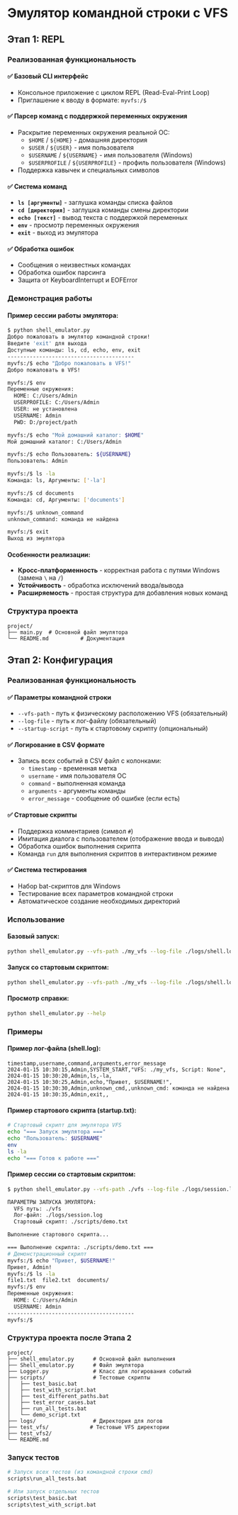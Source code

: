 # Эмулятор командной строки с VFS

## Этап 1: REPL

### Реализованная функциональность

#### ✅ Базовый CLI интерфейс
- Консольное приложение с циклом REPL (Read-Eval-Print Loop)
- Приглашение к вводу в формате: `myvfs:/$ `

#### ✅ Парсер команд с поддержкой переменных окружения
- Раскрытие переменных окружения реальной ОС:
  - `$HOME` / `${HOME}` - домашняя директория
  - `$USER` / `${USER}` - имя пользователя
  - `$USERNAME` / `${USERNAME}` - имя пользователя (Windows)
  - `$USERPROFILE` / `${USERPROFILE}` - профиль пользователя (Windows)
- Поддержка кавычек и специальных символов

#### ✅ Система команд
- **`ls [аргументы]`** - заглушка команды списка файлов
- **`cd [директория]`** - заглушка команды смены директории  
- **`echo [текст]`** - вывод текста с поддержкой переменных
- **`env`** - просмотр переменных окружения
- **`exit`** - выход из эмулятора

#### ✅ Обработка ошибок
- Сообщения о неизвестных командах
- Обработка ошибок парсинга
- Защита от KeyboardInterrupt и EOFError

### Демонстрация работы

#### Пример сессии работы эмулятора:

```bash
$ python shell_emulator.py
Добро пожаловать в эмулятор командной строки!
Введите 'exit' для выхода
Доступные команды: ls, cd, echo, env, exit
----------------------------------------
myvfs:/$ echo "Добро пожаловать в VFS!"
Добро пожаловать в VFS!

myvfs:/$ env
Переменные окружения:
  HOME: C:/Users/Admin
  USERPROFILE: C:/Users/Admin
  USER: не установлена
  USERNAME: Admin
  PWD: D:/project/path

myvfs:/$ echo "Мой домашний каталог: $HOME"
Мой домашний каталог: C:/Users/Admin

myvfs:/$ echo Пользователь: ${USERNAME}
Пользователь: Admin

myvfs:/$ ls -la
Команда: ls, Аргументы: ['-la']

myvfs:/$ cd documents
Команда: cd, Аргументы: ['documents']

myvfs:/$ unknown_command
unknown_command: команда не найдена

myvfs:/$ exit
Выход из эмулятора
```

#### Особенности реализации:
- **Кросс-платформенность** - корректная работа с путями Windows (замена `\` на `/`)
- **Устойчивость** - обработка исключений ввода/вывода
- **Расширяемость** - простая структура для добавления новых команд

### Структура проекта
```
project/
├── main.py  # Основной файл эмулятора
└── README.md          # Документация
```

## Этап 2: Конфигурация

### Реализованная функциональность

#### ✅ Параметры командной строки
- `--vfs-path` - путь к физическому расположению VFS (обязательный)
- `--log-file` - путь к лог-файлу (обязательный) 
- `--startup-script` - путь к стартовому скрипту (опциональный)

#### ✅ Логирование в CSV формате
- Запись всех событий в CSV файл с колонками:
  - `timestamp` - временная метка
  - `username` - имя пользователя ОС
  - `command` - выполненная команда
  - `arguments` - аргументы команды
  - `error_message` - сообщение об ошибке (если есть)

#### ✅ Стартовые скрипты
- Поддержка комментариев (символ `#`)
- Имитация диалога с пользователем (отображение ввода и вывода)
- Обработка ошибок выполнения скрипта
- Команда `run` для выполнения скриптов в интерактивном режиме

#### ✅ Система тестирования
- Набор bat-скриптов для Windows
- Тестирование всех параметров командной строки
- Автоматическое создание необходимых директорий

### Использование

#### Базовый запуск:
```bash
python shell_emulator.py --vfs-path ./my_vfs --log-file ./logs/shell.log
```

#### Запуск со стартовым скриптом:
```bash
python shell_emulator.py --vfs-path ./my_vfs --log-file ./logs/shell.log --startup-script ./scripts/startup.txt
```

#### Просмотр справки:
```bash
python shell_emulator.py --help
```

### Примеры

#### Пример лог-файла (shell.log):
```csv
timestamp,username,command,arguments,error_message
2024-01-15 10:30:15,Admin,SYSTEM_START,"VFS: ./my_vfs, Script: None",
2024-01-15 10:30:20,Admin,ls,-la,
2024-01-15 10:30:25,Admin,echo,"Привет, $USERNAME!",
2024-01-15 10:30:30,Admin,unknown_cmd,,unknown_cmd: команда не найдена
2024-01-15 10:30:35,Admin,exit,,
```

#### Пример стартового скрипта (startup.txt):
```bash
# Стартовый скрипт для эмулятора VFS
echo "=== Запуск эмулятора ==="
echo "Пользователь: $USERNAME"
env
ls -la
echo "=== Готов к работе ==="
```

#### Пример сессии со стартовым скриптом:
```bash
$ python shell_emulator.py --vfs-path ./vfs --log-file ./logs/session.log --startup-script ./scripts/demo.txt

ПАРАМЕТРЫ ЗАПУСКА ЭМУЛЯТОРА:
  VFS путь: ./vfs
  Лог-файл: ./logs/session.log
  Стартовый скрипт: ./scripts/demo.txt

Выполнение стартового скрипта...

=== Выполнение скрипта: ./scripts/demo.txt ===
# Демонстрационный скрипт
myvfs:/$ echo "Привет, $USERNAME!"
Привет, Admin!
myvfs:/$ ls -la
file1.txt  file2.txt  documents/
myvfs:/$ env
Переменные окружения:
  HOME: C:/Users/Admin
  USERNAME: Admin
----------------------------------------
myvfs:/$ 
```

### Структура проекта после Этапа 2
```
project/
├── shell_emulator.py      # Основной файл выполнения
├── Shell_emulator.py      # Файл эмулятора
├── Logger.py              # Класс для логирования событий
├── scripts/               # Тестовые скрипты
│   ├── test_basic.bat
│   ├── test_with_script.bat
│   ├── test_different_paths.bat
│   ├── test_error_cases.bat
│   ├── run_all_tests.bat
│   └── demo_script.txt
├── logs/                  # Директория для логов
├── test_vfs/             # Тестовые VFS директории
├── test_vfs2/
└── README.md
```

### Запуск тестов
```bash
# Запуск всех тестов (из командной строки cmd)
scripts\run_all_tests.bat

# Или запуск отдельных тестов
scripts\test_basic.bat
scripts\test_with_script.bat
```